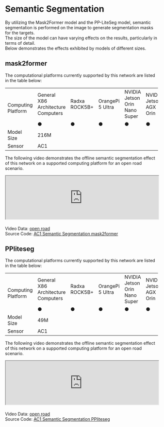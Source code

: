 # Semantic Segmentation
By utilizing the Mask2Former model and the PP-LiteSeg model, semantic segmentation is performed on the image to generate segmentation masks for the targets.  
The size of the model can have varying effects on the results, particularly in terms of detail.  
Below demonstrates the effects exhibited by models of different sizes.

## mask2former

The computational platforms currently supported by this network are listed in the table below:

<table class="docutils align-default" style="width: 100%;">
    <tbody>
        <tr class="row-even centered-table-text">
            <td rowspan="2">Computing Platform</td>
            <td>General X86 Architecture Computers</td>
            <td>Radxa ROCK5B+</td>
            <td>OrangePi 5 Ultra</td>
            <td>NVIDIA Jetson Orin Nano Super</td>
            <td>NVIDIA Jetson AGX Orin</td>
            <td>D-Robotics RDK X5</td>
        </tr>
        <tr class="row-odd centered-table-text">
            <td>●</td>
            <td>●</td>
            <td>●</td>
            <td>●</td>
            <td>●</td>
            <td>●</td>
        </tr>
        <tr class="row-even centered-table-text">
            <td>Model Size</td>
            <td colspan="6">216M</td>
        </tr>
        <tr class="row-odd centered-table-text">
            <td>Sensor</td>
            <td colspan="6">AC1</td>
        </tr>
    </tbody>
</table>

The following video demonstrates the offline semantic segmentation effect of this network on a supported computing platform for an open road scenario.

<div style="margin-bottom: 24px; position:relative; width:100%; padding-top: 28.33%;" class="video-container">
    <iframe src="https://cdn.robosense.cn/AC_wiki/split_network_wiki.mp4" allowfullscreen style="position:absolute; top:0; left:0; width:100%; height:100%;"></iframe>
</div>

Video Data: [open road](https://cdn.robosense.cn/AC_wiki/split_network_demo.zip)  
Source Code: [AC1 Semantic Segmentation mask2former](https://github.com/RoboSense-Robotics/robosense_ac_perception)

## PPliteseg

The computational platforms currently supported by this network are listed in the table below:

<table class="docutils align-default" style="width: 100%;">
    <tbody>
        <tr class="row-even centered-table-text">
            <td rowspan="2">Computing Platform</td>
            <td>General X86 Architecture Computers</td>
            <td>Radxa ROCK5B+</td>
            <td>OrangePi 5 Ultra</td>
            <td>NVIDIA Jetson Orin Nano Super</td>
            <td>NVIDIA Jetson AGX Orin</td>
            <td>D-Robotics RDK X5</td>
        </tr>
        <tr class="row-odd centered-table-text">
            <td>●</td>
            <td>●</td>
            <td>●</td>
            <td>●</td>
            <td>●</td>
            <td>●</td>
        </tr>
        <tr class="row-even centered-table-text">
            <td>Model Size</td>
            <td colspan="6">49M</td>
        </tr>
        <tr class="row-odd centered-table-text">
            <td>Sensor</td>
            <td colspan="6">AC1</td>
        </tr>
    </tbody>
</table>

The following video demonstrates the offline semantic segmentation effect of this network on a supported computing platform for an open road scenario.

<div style="margin-bottom: 24px; position:relative; width:100%; padding-top: 28.57%;" class="video-container">
    <iframe src="https://cdn.robosense.cn/AC_wiki/split_network_radxa.mp4" allowfullscreen style="position:absolute; top:0; left:0; width:100%; height:100%;"></iframe>
</div>

Video Data: [open road](https://cdn.robosense.cn/AC_wiki/split_network_demo.zip)  
Source Code: [AC1 Semantic Segmentation PPliteseg](https://github.com/RoboSense-Robotics/robosense_ac_perception)
